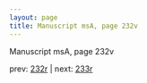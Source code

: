 ```yaml
---
layout: page
title: Manuscript msA, page 232v
---
```


Manuscript msA, page 232v

prev:  [232r](../232r) | next:  [233r](../233r)